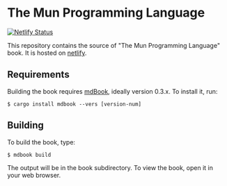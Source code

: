 # The Mun Programming Language

[![Netlify Status](https://api.netlify.com/api/v1/badges/2f75b222-0ec6-4fa5-b2be-be25ee1dde14/deploy-status)](https://app.netlify.com/sites/docs-mun-lang/deploys)

This repository contains the source of "The Mun Programming Language" book. It is hosted on [netlify](https://www.netlify.com/).

## Requirements

Building the book requires
[mdBook](https://github.com/rust-lang-nursery/mdBook), ideally version 0.3.x. To install it, run:

```
$ cargo install mdbook --vers [version-num]
```

## Building

To build the book, type:

```
$ mdbook build 
```

The output will be in the book subdirectory. To view the book, open it in your web
browser.
